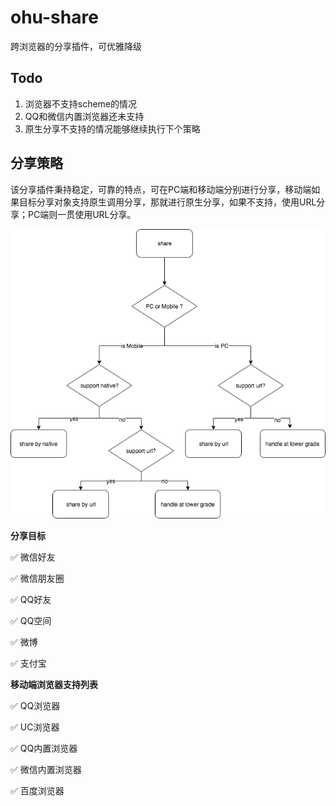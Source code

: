 # ohu-share

跨浏览器的分享插件，可优雅降级

## Todo

1. 浏览器不支持scheme的情况
2. QQ和微信内置浏览器还未支持
3. 原生分享不支持的情况能够继续执行下个策略

## 分享策略

该分享插件秉持稳定，可靠的特点，可在PC端和移动端分别进行分享，移动端如果目标分享对象支持原生调用分享，那就进行原生分享，如果不支持，使用URL分享；PC端则一贯使用URL分享。

![flowchart](./assets/flowchart.png)

**分享目标**

✅ 微信好友

✅ 微信朋友圈

✅ QQ好友

✅ QQ空间

✅ 微博

✅ 支付宝

**移动端浏览器支持列表**

✅ QQ浏览器 

✅ UC浏览器 

✅ QQ内置浏览器 

✅ 微信内置浏览器 

✅ 百度浏览器


